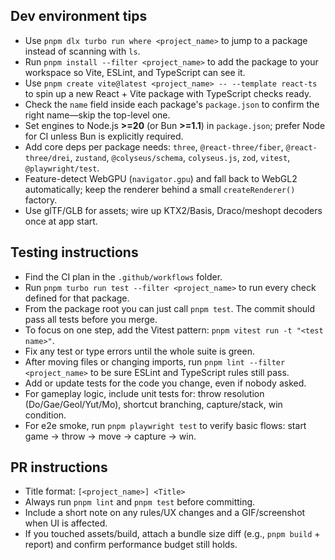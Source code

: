 ## Dev environment tips

* Use `pnpm dlx turbo run where <project_name>` to jump to a package instead of scanning with `ls`.
* Run `pnpm install --filter <project_name>` to add the package to your workspace so Vite, ESLint, and TypeScript can see it.
* Use `pnpm create vite@latest <project_name> -- --template react-ts` to spin up a new React + Vite package with TypeScript checks ready.
* Check the `name` field inside each package's `package.json` to confirm the right name—skip the top-level one.
* Set engines to Node.js **>=20** (or Bun **>=1.1**) in `package.json`; prefer Node for CI unless Bun is explicitly required.
* Add core deps per package needs: `three`, `@react-three/fiber`, `@react-three/drei`, `zustand`, `@colyseus/schema`, `colyseus.js`, `zod`, `vitest`, `@playwright/test`.
* Feature-detect WebGPU (`navigator.gpu`) and fall back to WebGL2 automatically; keep the renderer behind a small `createRenderer()` factory.
* Use glTF/GLB for assets; wire up KTX2/Basis, Draco/meshopt decoders once at app start.

## Testing instructions

* Find the CI plan in the `.github/workflows` folder.
* Run `pnpm turbo run test --filter <project_name>` to run every check defined for that package.
* From the package root you can just call `pnpm test`. The commit should pass all tests before you merge.
* To focus on one step, add the Vitest pattern: `pnpm vitest run -t "<test name>"`.
* Fix any test or type errors until the whole suite is green.
* After moving files or changing imports, run `pnpm lint --filter <project_name>` to be sure ESLint and TypeScript rules still pass.
* Add or update tests for the code you change, even if nobody asked.
* For gameplay logic, include unit tests for: throw resolution (Do/Gae/Geol/Yut/Mo), shortcut branching, capture/stack, win condition.
* For e2e smoke, run `pnpm playwright test` to verify basic flows: start game → throw → move → capture → win.

## PR instructions

* Title format: `[<project_name>] <Title>`
* Always run `pnpm lint` and `pnpm test` before committing.
* Include a short note on any rules/UX changes and a GIF/screenshot when UI is affected.
* If you touched assets/build, attach a bundle size diff (e.g., `pnpm build` + report) and confirm performance budget still holds.
